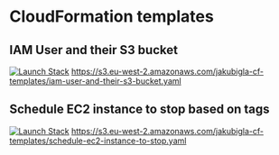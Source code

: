 # CloudFormation templates

## IAM User and their S3 bucket

[![Launch Stack](https://cdn.rawgit.com/buildkite/cloudformation-launch-stack-button-svg/master/launch-stack.svg)](https://console.aws.amazon.com/cloudformation/home#/stacks/new?stackName=iam-user-and-their-s3-bucket&templateURL=https://s3.eu-west-2.amazonaws.com/jakubigla-cf-templates/iam-user-and-their-s3-bucket.yaml)
https://s3.eu-west-2.amazonaws.com/jakubigla-cf-templates/iam-user-and-their-s3-bucket.yaml

## Schedule EC2 instance to stop based on tags

[![Launch Stack](https://cdn.rawgit.com/buildkite/cloudformation-launch-stack-button-svg/master/launch-stack.svg)](https://console.aws.amazon.com/cloudformation/home#/stacks/new?stackName=schedule-stop-tag-based-ec2&templateURL=https://s3.eu-west-2.amazonaws.com/jakubigla-cf-templates/schedule-ec2-instance-to-stop.yaml)
https://s3.eu-west-2.amazonaws.com/jakubigla-cf-templates/schedule-ec2-instance-to-stop.yaml